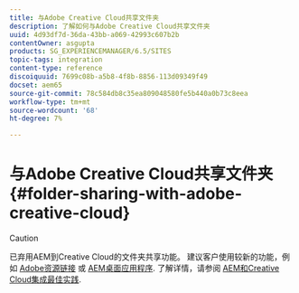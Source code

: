 ```yaml
---
title: 与Adobe Creative Cloud共享文件夹
description: 了解如何与Adobe Creative Cloud共享文件夹
uuid: 4d93df7d-36da-43bb-a069-42993c607b2b
contentOwner: asgupta
products: SG_EXPERIENCEMANAGER/6.5/SITES
topic-tags: integration
content-type: reference
discoiquuid: 7699c08b-a5b8-4f8b-8856-113d09349f49
docset: aem65
source-git-commit: 78c584db8c35ea809048580fe5b440a0b73c8eea
workflow-type: tm+mt
source-wordcount: '68'
ht-degree: 7%

---
```



# 与Adobe Creative Cloud共享文件夹 {#folder-sharing-with-adobe-creative-cloud}

>[!CAUTION]
>
>已弃用AEM到Creative Cloud的文件夹共享功能。 建议客户使用较新的功能，例如 [Adobe资源链接](https://helpx.adobe.com/cn/enterprise/using/adobe-asset-link.html) 或 [AEM桌面应用程序](https://experienceleague.adobe.com/docs/experience-manager-desktop-app/using/using.html?lang=en). 了解详情，请参阅 [AEM和Creative Cloud集成最佳实践](/help/assets/aem-cc-integration-best-practices.md).

<!-- TBD: This article is removed from TOC and is not published. The functionality does not exist.

Adobe Experience Manager (AEM) Assets lets you share folders containing assets with Adobe Creative Cloud users. For details on how to configure Adobe Marketing Cloud to let you share assets with Adobe Creative Cloud, see [Configuring Assets-Creative Cloud integration](/help/sites-administering/configure-assets-cc-integration.md).

1. In the Assets console, select a folder to share with Creative Cloud.

   ![](assets/chlimage_1-139.png)

1. From the toolbar, click **Share**.

   ![](assets/chlimage_1-140.png)

1. From the list, select the **Adobe Creative Cloud** option.

   ![](assets/chlimage_1-141.png)

1. In the **Creative Cloud Sharing** page, add the user to share the folder with and then click **Save**.

   ![](assets/chlimage_1-142.png)

1. Click **Ok** to close the confirmation message.
1. Log on to Creative Cloud with the credentials of the user you shared the folder with. The shared folder is available in Creative Cloud.
-->
